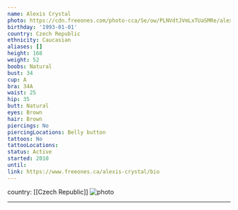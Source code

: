 ```yaml
---
name: Alexis Crystal
photo: https://cdn.freeones.com/photo-cca/Se/ow/PLNVdtJVmLxTUaSMRe/alexis-crystal-avatar-1_teaser.jpg?c=1641352702
birthday: '1993-01-01'
country: Czech Republic
ethnicity: Caucasian
aliases: []
height: 168
weight: 52
boobs: Natural
bust: 34
cup: A
bra: 34A
waist: 25
hip: 35
butt: Natural
eyes: Brown
hair: Brown
piercings: No
piercingLocations: Belly button
tattoos: No
tattooLocations:
status: Active
started: 2010
until:
link: https://www.freeones.ca/alexis-crystal/bio
---
```

country: [[Czech Republic]]
![photo](https://cdn.freeones.com/photo-cca/Se/ow/PLNVdtJVmLxTUaSMRe/alexis-crystal-avatar-1_teaser.jpg?c=1641352702)
***

